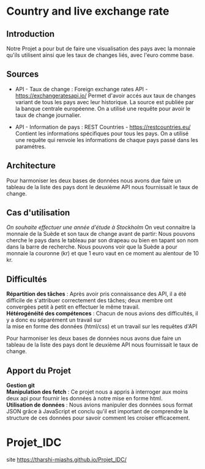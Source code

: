# Country and live exchange rate

## Introduction
Notre Projet a pour but de faire une visualisation des pays avec la monnaie qu'ils utilisent ainsi que les taux de changes liés, avec l'euro comme base.
## Sources
* API - Taux de change :
  Foreign exchange rates API - https://exchangeratesapi.io/
  Permet d'avoir accés aux taux de changes variant de tous les pays avec leur
  historique. La source est publiée par la banque centrale européenne.
  On a utilisé une requête pour avoir le taux de change journalier.

* API - Information de pays :
  REST Countries - https://restcountries.eu/
  Contient les informations spécifiques pour tous les pays.
  On a utilisé une requête qui renvoie les informations de chaque pays passé dans les paramétres.

## Architecture
Pour harmoniser les deux bases de données nous avons due faire un tableau de la liste des pays dont le deuxième API nous fournissait le taux de change.

## Cas d'utilisation
*On souhaite effectuer une année d'étude à Stockholm*
On veut connaitre la monnaie de la Suède et son taux de change avant de partir: Nous pouvons cherche le pays dans le tableau par son drapeau ou bien en tapant son nom dans la barre de recherche. Nous pouvons voir que la Suède a pour monnaie la couronne (kr) et que 1 euro vaut en ce moment au alentour de 10 kr.

## Difficultés
**Répartition des tâches** : Après avoir pris connaissance des API, il a été difficile de s'attribuer correctement des tâches; deux membre ont convergées petit à petit en effectuer le même travail.  
**Hétérogénéité des compétences** : Chacun de nous avions des difficultés, il y a donc eu séparément un travail sur  
la mise en forme des données (html/css) et un travail sur les requêtes d'API

Pour harmoniser les deux bases de données nous avons due faire un tableau de la liste des pays dont le deuxième API nous fournissait le taux de change.

## Apport du Projet
**Gestion git**  
**Manipulation des fetch** : Ce projet nous a appris à interroger aux moins deux api pour fournir les données à notre mise en
forme html.  
**Utilisation de données** : Nous avions manipuler des données sous format JSON grâce à JavaScript et conclu qu'il est important de comprendre la structure de ces données pour savoir comment les croiser efficacement.

# Projet_IDC
 site https://tharshi-miashs.github.io/Projet_IDC/

